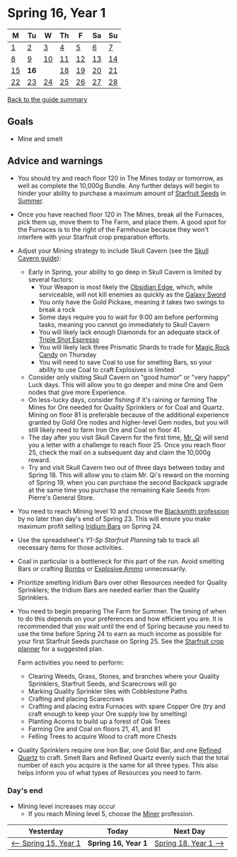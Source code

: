 # Spring 16, Year 1

| M                          | Tu                        | W                         | Th                        | F                         | Sa                        | Su                        |
| -------------------------- | ------------------------- | ------------------------- | ------------------------- |-------------------------- | ------------------------- | ------------------------- |
| [1](year-1-spring-1.md)    | [2](year-1-spring-2.md)   | [3](year-1-spring-3.md)   | [4](year-1-spring-4.md)   | [5](year-1-spring-5.md)   | [6](year-1-spring-6.md)   | [7](year-1-spring-7.md)   |
| [8](year-1-spring-8.md)    | [9](year-1-spring-9.md)   | [10](year-1-spring-10.md) | [11](year-1-spring-11.md) | [12](year-1-spring-12.md) | [13](year-1-spring-13.md) | [14](year-1-spring-14.md) |
| [15](year-1-spring-15.md)  | **16**                    |                           | [18](year-1-spring-18.md) | [19](year-1-spring-19.md) | [20](year-1-spring-20.md) | [21](year-1-spring-21.md) |
| [22](year-1-spring-22.md)  | [23](year-1-spring-23.md) | [24](year-1-spring-24.md) | [25](year-1-spring-25.md) | [26](year-1-spring-26.md) | [27](year-1-spring-27.md) | [28](year-1-spring-28.md) |

[Back to the guide summary](readme.md)

## Goals

- Mine and smelt

## Advice and warnings

- You should try and reach floor 120 in The Mines today or tomorrow, as well as complete the 10,000g Bundle. Any further delays will begin to hinder your ability to purchase a maximum amount of [Starfruit Seeds](https://stardewvalleywiki.com/Starfruit_Seeds) in [Summer](https://stardewvalleywiki.com/Summer).
- Once you have reached floor 120 in The Mines, break all the Furnaces, pick them up, move them to The Farm, and place them. A good spot for the Furnaces is to the right of the Farmhouse because they won't interfere with your Starfruit crop preparation efforts.
- Adjust your Mining strategy to include Skull Cavern (see the [Skull Cavern guide](mining.md#skull-cavern)):
  - Early in Spring, your ability to go deep in Skull Cavern is limited by several factors:
    - Your Weapon is most likely the [Obsidian Edge](https://stardewvalleywiki.com/Obsidian_Edge), which, while serviceable, will not kill enemies as quickly as the [Galaxy Sword](https://stardewvalleywiki.com/Galaxy_Sword)
    - You only have the Gold Pickaxe, meaning it takes two swings to break a rock
    - Some days require you to wait for 9:00 am before performing tasks, meaning you cannot go immediately to Skull Cavern
    - You will likely lack enough Diamonds for an adequate stack of [Triple Shot Espresso](https://stardewvalleywiki.com/Triple_Shot_Espresso)
    - You will likely lack three Prismatic Shards to trade for [Magic Rock Candy](https://stardewvalleywiki.com/Magic_Rock_Candy) on Thursday
    - You will need to save Coal to use for smelting Bars, so your ability to use Coal to craft Explosives is limited
  - Consider only visiting Skull Cavern on "good humor" or "very happy" Luck days. This will allow you to go deeper and mine Ore and Gem nodes that give more Experience.
  - On less-lucky days, consider fishing if it's raining or farming The Mines for Ore needed for Quality Sprinklers or for Coal and Quartz. Mining on floor 81 is preferable because of the additional experience granted by Gold Ore nodes and higher-level Gem nodes, but you will still likely need to farm Iron Ore and Coal on floor 41.
  - The day after you visit Skull Cavern for the first time, [Mr. Qi](https://stardewvalleywiki.com/Mr._Qi) will send you a letter with a challenge to reach floor 25. Once you reach floor 25, check the mail on a subsequent day and claim the 10,000g reward.
  - Try and visit Skull Cavern two out of three days between today and Spring 18. This will allow you to claim Mr. Qi's reward on the morning of Spring 19, when you can purchase the second Backpack upgrade at the same time you purchase the remaining Kale Seeds from Pierre's General Store.
- You need to reach Mining level 10 and choose the [Blacksmith profession](https://stardewvalleywiki.com/Mining#Mining_Skill) by no later than day's end of Spring 23. This will ensure you make maximum profit selling [Iridium Bars](https://stardewvalleywiki.com/Iridium_Bar) on Spring 24.
- Use the spreadsheet's *Y1-Sp Starfruit Planning* tab to track all necessary items for those activities.
- Coal in particular is a bottleneck for this part of the run. Avoid smelting Bars or crafting [Bombs](https://stardewvalleywiki.com/Bomb) or [Explosive Ammo](https://stardewvalleywiki.com/Explosive_Ammo) unnecessarily.
- Prioritize smelting Iridium Bars over other Resources needed for Quality Sprinklers; the Iridium Bars are needed earlier than the Quality Sprinklers.
- You need to begin preparing The Farm for Summer. The timing of when to do this depends on your preferences and how efficient you are. It is recommended that you wait until the end of Spring because you need to use the time before Spring 24 to earn as much income as possible for your first Starfruit Seeds purchase on Spring 25. See the [Starfruit crop planner](https://stardew.info/planner/29-clean-pigeons-felt-cordially) for a suggested plan.

  Farm activities you need to perform:
  - Clearing Weeds, Grass, Stones, and branches where your Quality Sprinklers, Starfruit Seeds, and Scarecrows will go
  - Marking Quality Sprinkler tiles with Cobblestone Paths
  - Crafting and placing Scarecrows
  - Crafting and placing extra Furnaces with spare Copper Ore (try and craft enough to keep your Ore supply low by smelting)
  - Planting Acorns to build up a forest of Oak Trees
  - Farming Ore and Coal on floors 21, 41, and 81
  - Felling Trees to acquire Wood to craft more Chests
- Quality Sprinklers require one Iron Bar, one Gold Bar, and one [Refined Quartz](https://stardewvalleywiki.com/Refined_Quartz) to craft. Smelt Bars and Refined Quartz evenly such that the total number of each you acquire is the same for all three types. This also helps inform you of what types of Resources you need to farm.

### Day's end

- Mining level increases may occur
  - If you reach Mining level 5, choose the [Miner](https://stardewvalleywiki.com/Mining/Skill) profession.

| Yesterday                                   | Today                 | Next Day                                    |
| ------------------------------------------- | --------------------- | ------------------------------------------- |
| [⟵ Spring 15, Year 1](year-1-spring-15.md) | **Spring 16, Year 1** | [Spring 18, Year 1 ⟶](year-1-spring-18.md) |
